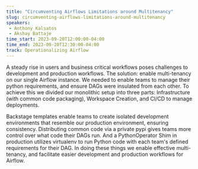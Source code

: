 ```yaml
---
title: "Circumventing Airflows Limitations around Multitenancy"
slug: circumventing-airflows-limitations-around-multitenancy
speakers:
 - Anthony Kalsatos
 - Akshay Battaje
time_start: 2023-09-20T12:00:00-04:00
time_end: 2023-09-20T12:30:00-04:00
track: Operationalizing Airflow
---
```


A steady rise in users and business critical workflows poses challenges to development and production workflows. The solution: enable multi-tenancy on our single Airflow instance. We needed to enable teams to manage their python requirements, and ensure DAGs were insulated from each other. To achieve this we divided our monolithic setup into three parts: Infrastructure (with common code packaging), Workspace Creation, and CI/CD to manage deployments.
 
 
 
 Backstage templates enable teams to create isolated development environments that resemble our production environment, ensuring consistency. Distributing common code via a private pypi gives teams more control over what code their DAGs run. And a PythonOperator Shim in production utilizes virtualenv to run Python code with each team's defined requirements for their DAG. In doing these things we enable effective multi-tenancy, and facilitate easier development and production workflows for Airflow.